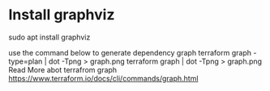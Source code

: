 # Install graphviz
sudo apt install graphviz

use the command below to generate dependency graph
terraform graph -type=plan | dot -Tpng > graph.png
terraform graph | dot -Tpng > graph.png
Read More abot terrafrom graph
https://www.terraform.io/docs/cli/commands/graph.html
